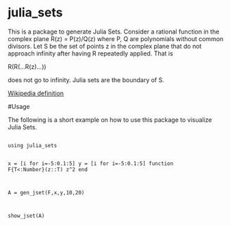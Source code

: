 # julia_sets

This is a package to generate Julia Sets. Consider a rational function in the complex plane R(z) = P(z)/Q(z) where P, Q are polynomials without common divisors. Let S be the set of points z in the complex plane that do not approach infinity after having R repeatedly applied. That is

R(R(...R(z)...))

does not go to infinity. Julia sets are the boundary of S.

[Wikipedia definition](https://en.wikipedia.org/wiki/Julia_set)

#Usage

The following is a short example on how to use this package to visualize Julia Sets.

<p><code>
using julia_sets

x = [i for i=-5:0.1:5]
y = [i for i=-5:0.1:5]
function F{T<:Number}(z::T) z^2 end

A = gen_jset(F,x,y,10,20)

show_jset(A)
</code></p>


